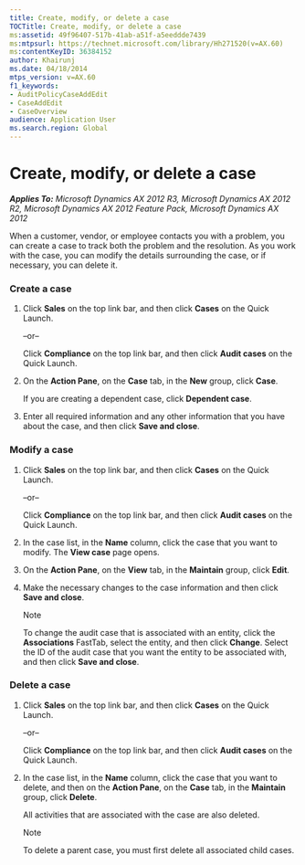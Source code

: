 ```yaml
---
title: Create, modify, or delete a case
TOCTitle: Create, modify, or delete a case
ms:assetid: 49f96407-517b-41ab-a51f-a5eeddde7439
ms:mtpsurl: https://technet.microsoft.com/library/Hh271520(v=AX.60)
ms:contentKeyID: 36384152
author: Khairunj
ms.date: 04/18/2014
mtps_version: v=AX.60
f1_keywords:
- AuditPolicyCaseAddEdit
- CaseAddEdit
- CaseOverview
audience: Application User
ms.search.region: Global
---
```


# Create, modify, or delete a case 


_**Applies To:** Microsoft Dynamics AX 2012 R3, Microsoft Dynamics AX 2012 R2, Microsoft Dynamics AX 2012 Feature Pack, Microsoft Dynamics AX 2012_

When a customer, vendor, or employee contacts you with a problem, you can create a case to track both the problem and the resolution. As you work with the case, you can modify the details surrounding the case, or if necessary, you can delete it.

### Create a case

1.  Click **Sales** on the top link bar, and then click **Cases** on the Quick Launch.
    
    –or–
    
    Click **Compliance** on the top link bar, and then click **Audit cases** on the Quick Launch.

2.  On the **Action Pane**, on the **Case** tab, in the **New** group, click **Case**.
    
    If you are creating a dependent case, click **Dependent case**.

3.  Enter all required information and any other information that you have about the case, and then click **Save and close**.

### Modify a case

1.  Click **Sales** on the top link bar, and then click **Cases** on the Quick Launch.
    
    –or–
    
    Click **Compliance** on the top link bar, and then click **Audit cases** on the Quick Launch.

2.  In the case list, in the **Name** column, click the case that you want to modify. The **View case** page opens.

3.  On the **Action Pane**, on the **View** tab, in the **Maintain** group, click **Edit**.

4.  Make the necessary changes to the case information and then click **Save and close**.
    

    > [!NOTE]
    > <P>To change the audit case that is associated with an entity, click the <STRONG>Associations</STRONG> FastTab, select the entity, and then click <STRONG>Change</STRONG>. Select the ID of the audit case that you want the entity to be associated with, and then click <STRONG>Save and close</STRONG>.</P>



### Delete a case

1.  Click **Sales** on the top link bar, and then click **Cases** on the Quick Launch.
    
    –or–
    
    Click **Compliance** on the top link bar, and then click **Audit cases** on the Quick Launch.

2.  In the case list, in the **Name** column, click the case that you want to delete, and then on the **Action Pane**, on the **Case** tab, in the **Maintain** group, click **Delete**.
    
    All activities that are associated with the case are also deleted.
    

    > [!NOTE]
    > <P>To delete a parent case, you must first delete all associated child cases.</P>


  


